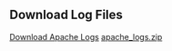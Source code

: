 
## Download Log Files
<a href="https://raw.githubusercontent.com/Jeum1331/Log-Management-with-Splunk/main/Datasets/apache_logs.txt" download>Download Apache Logs</a>
[apache_logs.zip](https://github.com/user-attachments/files/19321507/apache_logs.zip)
